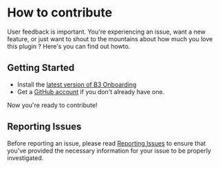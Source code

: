 # How to contribute

User feedback is important. You're experiencing an issue, want a new feature, or just want to shout to the mountains about how much you love this plugin ? Here's you can find out howto.

## Getting Started

* Install the [latest version of B3 Onboarding][latest]
* Get a [GitHub account][signup] if you don't already have one.

Now you're ready to contribute!

## Reporting Issues

Before reporting an issue, please read [Reporting Issues][report-issue] to ensure that you've provided the necessary information for your issue to be properly investigated.


[latest]: https://github.com/Beee4life/b3-onboarding
[signup]: https://github.com/signup/free
[report-issue]: https://github.com/Beee4life/b3-onboarding/wiki/Reporting-Issues
